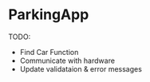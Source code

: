 # ParkingApp
TODO:
- Find Car Function
- Communicate with hardware
- Update validataion & error messages
